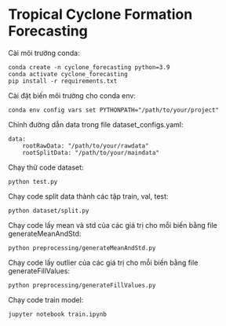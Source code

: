 # Tropical Cyclone Formation Forecasting

Cài môi trường conda: 
```
conda create -n cyclone_forecasting python=3.9
conda activate cyclone_forecasting
pip install -r requirements.txt
```

Cài đặt biến môi trường cho conda env: 
```
conda env config vars set PYTHONPATH="/path/to/your/project"
```

Chỉnh đường dẫn data trong file dataset_configs.yaml: 
```
data:
    rootRawData: "/path/to/your/rawdata"
    rootSplitData: "/path/to/your/maindata"
```

Chạy thử code dataset: 
```
python test.py
```

Chạy code split data thành các tập train, val, test:
```
python dataset/split.py
```

Chạy code lấy mean và std của các giá trị cho mỗi biến bằng file generateMeanAndStd:
```
python preprocessing/generateMeanAndStd.py
```

Chạy code lấy outlier của các giá trị cho mỗi biến bằng file generateFillValues:
```
python preprocessing/generateFillValues.py
```

Chạy code train model:
```
jupyter notebook train.ipynb
```
